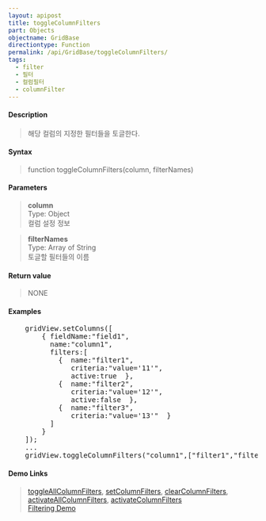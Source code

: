 ```yaml
---
layout: apipost
title: toggleColumnFilters
part: Objects
objectname: GridBase
directiontype: Function
permalink: /api/GridBase/toggleColumnFilters/
tags:
  - filter
  - 필터
  - 컬럼필터
  - columnFilter
---
```



#### Description

> 해당 컬럼의 지정한 필터들을 토글한다.

#### Syntax

> function toggleColumnFilters(column, filterNames)

#### Parameters

> **column**  
> Type: Object  
> 컬럼 설정 정보

> **filterNames**  
> Type: Array of String  
> 토글할 필터들의 이름

#### Return value

> NONE

#### Examples 

<pre class="prettyprint">
    gridView.setColumns([
        { fieldName:"field1", 
          name:"column1", 
          filters:[
            {  name:"filter1",
               criteria:"value='11'",
               active:true  },
            {  name:"filter2",
               criteria:"value='12'",
               active:false  },
            {  name:"filter3",
               criteria:"value='13'"  }
          ]
        }
    ]);
    ...
    gridView.toggleColumnFilters("column1",["filter1","filter2"]);
</pre>

#### Demo Links
> [toggleAllColumnFilters](/api/GridBase/toggleColumnFilters), [setColumnFilters](/api/GridBase/setColumnFilters), [clearColumnFilters](/api/GridBase/clearColumnFilters), [activateAllColumnFilters](/api/GridBase/activateAllColumnFilters), [activateColumnFilters](/api/GridBase/activateColumnFilters)  
> [Filtering Demo](http://demo.realgrid.com/Demo/ColumnFiltering)